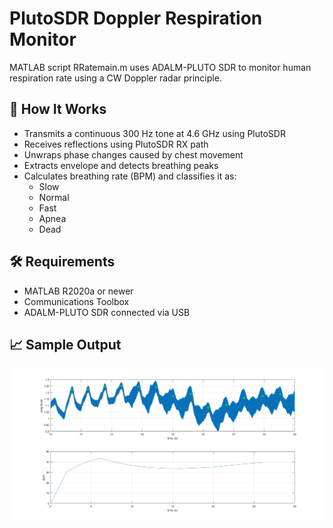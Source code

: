 # PlutoSDR Doppler Respiration Monitor

MATLAB script RRatemain.m uses ADALM-PLUTO SDR to monitor human respiration rate using a CW Doppler radar principle.

## 🧠 How It Works
- Transmits a continuous 300 Hz tone at 4.6 GHz using PlutoSDR
- Receives reflections using PlutoSDR RX path
- Unwraps phase changes caused by chest movement
- Extracts envelope and detects breathing peaks
- Calculates breathing rate (BPM) and classifies it as:
  - Slow
  - Normal
  - Fast
  - Apnea
  - Dead

## 🛠 Requirements
- MATLAB R2020a or newer
- Communications Toolbox
- ADALM-PLUTO SDR connected via USB

## 📈 Sample Output

![phase_plot](img/16s50cm.png)